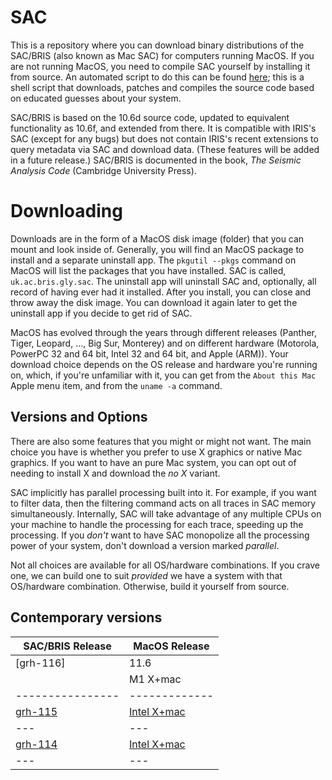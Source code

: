 # SAC

This is a repository where you can download binary distributions of the
SAC/BRIS (also known as Mac SAC) for computers running MacOS.  If you are
not running MacOS, you need to compile SAC yourself by installing it from
source.  An automated script to do this can be found
[here](https://members.elsi.jp/~george/dobuild.sh); this is a shell script
that downloads, patches and compiles the source code based on educated guesses
about your system.

SAC/BRIS is based on the 10.6d source code, updated to equivalent functionality
as 10.6f, and extended from there.  It is compatible with IRIS's SAC (except
for any bugs) but does not contain IRIS's recent extensions to query metadata
via SAC and download data.  (These features will be added in a future release.)
SAC/BRIS is documented in the book, *The Seismic Analysis Code* (Cambridge
University Press).

# Downloading

Downloads are in the form of a MacOS disk image (folder) that you can mount
and look inside of.  Generally, you will find an MacOS package to install and
a separate uninstall app.  The `pkgutil --pkgs` command on MacOS will list the 
packages that you have installed.  SAC is called, `uk.ac.bris.gly.sac`.  The
uninstall app will uninstall SAC and, optionally, all record of having ever
had it installed.  After you install, you can close and throw away the disk
image.  You can download it again later to get the uninstall app if you decide
to get rid of SAC.

MacOS has evolved through the years through different releases (Panther,
Tiger, Leopard, ..., Big Sur, Monterey) and on different hardware
(Motorola, PowerPC 32 and 64 bit, Intel 32 and 64 bit, and Apple (ARM)).
Your download choice depends on the OS release and hardware you're running
on, which, if you're unfamiliar with it, you can get from the `About this Mac`
Apple menu item, and from the `uname -a` command.

## Versions and Options

There are also some features that you might or might not want.  The main choice
you have is whether you prefer to use X graphics or native Mac graphics.  If
you want to have an pure Mac system, you can opt out of needing to install X and
download the *no X* variant.

SAC implicitly has parallel processing built into it.  For example, if you
want to filter data, then the filtering command acts on all traces in SAC
memory simultaneously.  Internally, SAC will take advantage of any multiple 
CPUs on your machine to handle the processing for each trace, speeding up the
processing.  If you *don't* want to have SAC monopolize all the processing
power of your system, don't download a version marked *parallel*.

Not all choices are available for all OS/hardware combinations.  If you
crave one, we can build one to suit *provided* we have a system with that
OS/hardware combination.  Otherwise, build it yourself from source.

## Contemporary versions

| SAC/BRIS Release | MacOS Release | 
| ---------------- | ------------- |
| [grh-116]        | 11.6          |
|                  | M1 X+mac      |
| ---------------- | ------------- |
| [grh-115](https://members.elsi.jp/~george/sac-bugs.html#grh115) | [Intel X+mac](https://members.elsi.jp/~george/MacSAC-grh115-10.9i.dmg) |
| --- | --- |
| [grh-114](https://members.elsi.jp/~george/sac-bugs.html#grh114) | [Intel X+mac](https://members.elsi.jp/~george/MacSAC-grh114-10.9i.dmg) |
| --- | --- |
